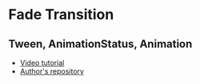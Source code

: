 # Fade Transition
## Tween, AnimationStatus, Animation

- [Video tutorial](https://youtu.be/zB7QxBsnylo)
- [Author's repository](https://github.com/TheTechDesigner/FadeTransition)
